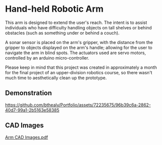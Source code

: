 # Hand-held Robotic Arm
This arm is designed to extend the user's reach. The intent is to assist individuals who have difficulty handling objects on tall shelves or behind obstacles (such as something under or behind a couch). 

A sonar sensor is placed on the arm's gripper, with the distance from the gripper to objects displayed on the arm's handle; allowing for the user to navigate the arm in blind spots. The actuators used are servo motors, controlled by an arduino micro-controller.

Please keep in mind that this project was created in approximately a month for the final project of an upper-division robotics course, so there wasn't much time to aesthetically clean up the prototype.

## Demonstration
https://github.com/bthealy/Portfolio/assets/72235675/96b39c6a-2862-40d7-99a1-2b5163e58385

## CAD Images
[Arm CAD Images.pdf](https://github.com/bthealy/Portfolio/files/12138524/Arm.CAD.Images.pdf)
